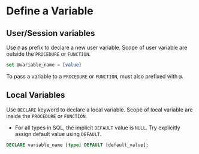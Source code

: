 # Define a Variable

## User/Session variables

Use `@` as prefix to declare a new user variable.
Scope of user variable are outside the `PROCEDURE` or `FUNCTION`.

```sql
set @variable_name = [value]
```

To pass a variable to a `PROCEDURE` or `FUNCTION`, must also prefixed with `@`.

## Local Variables

Use `DECLARE` keyword to declare a local variable.
Scope of local variable are inside the `PROCEDURE` or `FUNCTION`.

- For all types in SQL, the implicit `DEFAULT` value is `NULL`. Try explicitly assign default value using `DEFAULT`.

```sql
DECLARE variable_name [type] DEFAULT [default_value];
```
